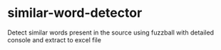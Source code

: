 # similar-word-detector
Detect similar words present in the source using fuzzball with detailed console and extract to excel file
